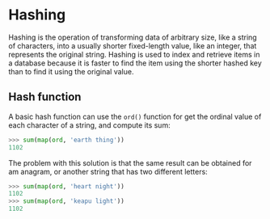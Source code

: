 # Hashing

Hashing is the operation of transforming data of arbitrary size, like a string of characters, into a usually shorter fixed-length value, like an integer, that represents the original string. Hashing is used to index and retrieve items in a database because it is faster to find the item using the shorter hashed key than to find it using the original value.

## Hash function

A basic hash function can use the `ord()` function for get the ordinal value of each character of a string, and compute its sum:

```python
>>> sum(map(ord, 'earth thing'))
1102
```

The problem with this solution is that the same result can be obtained for am anagram, or another string that has two different letters:

```python
>>> sum(map(ord, 'heart night'))
1102
>>> sum(map(ord, 'keapu light'))
1102
```
